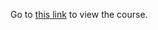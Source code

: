 Go to [this link](https://html-preview.github.io/?url=https://raw.githubusercontent.com/daskelly/SingleCellRNAseq/main/index.html) to view the course.
